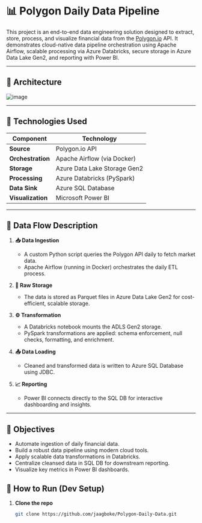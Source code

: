 # 📊 Polygon Daily Data Pipeline

This project is an end-to-end data engineering solution designed to extract, store, process, and visualize financial data from the [Polygon.io](https://polygon.io) API. It demonstrates cloud-native data pipeline orchestration using Apache Airflow, scalable processing via Azure Databricks, secure storage in Azure Data Lake Gen2, and reporting with Power BI.

---

## 🧱 Architecture

![image](https://github.com/user-attachments/assets/1d8009d3-3b82-4e9b-b788-68f7d6b9c874)


---

## 🚀 Technologies Used

| Component        | Technology                              |
|------------------|------------------------------------------|
| **Source**        | Polygon.io API                          |
| **Orchestration** | Apache Airflow (via Docker)             |
| **Storage**       | Azure Data Lake Storage Gen2            |
| **Processing**    | Azure Databricks (PySpark)              |
| **Data Sink**     | Azure SQL Database                      |
| **Visualization** | Microsoft Power BI                      |

---

## 🔄 Data Flow Description

1. **📥 Data Ingestion**
   - A custom Python script queries the Polygon API daily to fetch market data.
   - Apache Airflow (running in Docker) orchestrates the daily ETL process.

2. **💾 Raw Storage**
   - The data is stored as Parquet files in Azure Data Lake Gen2 for cost-efficient, scalable storage.

3. **⚙️ Transformation**
   - A Databricks notebook mounts the ADLS Gen2 storage.
   - PySpark transformations are applied: schema enforcement, null checks, formatting, and enrichment.

4. **📤 Data Loading**
   - Cleaned and transformed data is written to Azure SQL Database using JDBC.

5. **📈 Reporting**
   - Power BI connects directly to the SQL DB for interactive dashboarding and insights.

---

## 🎯 Objectives

- Automate ingestion of daily financial data.
- Build a robust data pipeline using modern cloud tools.
- Apply scalable data transformations in Databricks.
- Centralize cleansed data in SQL DB for downstream reporting.
- Visualize key metrics in Power BI dashboards.

## 🧪 How to Run (Dev Setup)

1. **Clone the repo**  
   ```bash
   git clone https://github.com/jaagboke/Polygon-Daily-Data.git
